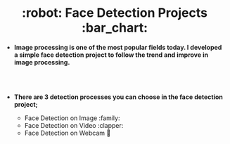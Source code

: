 

<h1 align = "center"> :robot: Face Detection Projects :bar_chart: </h1>


- **Image processing is one of the most popular fields today. I developed a simple face detection project to follow the trend and improve in image processing.**

<br> </br>

- **There are 3 detection processes you can choose in the face detection project;**

    <ul>
        <li>Face Detection on Image :family:	</li>
        <li>Face Detection on Video :clapper:</li> 
        <li>Face Detection on Webcam 🎥 </li>

    </ul>
    





